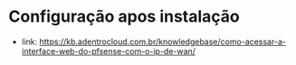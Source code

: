# Configuração apos instalação

- link: https://kb.adentrocloud.com.br/knowledgebase/como-acessar-a-interface-web-do-pfsense-com-o-ip-de-wan/